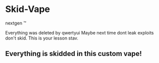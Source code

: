 # Skid-Vape
nextgen :tm:

Everything was deleted by qwertyui
Maybe next time dont leak exploits don't skid. This is your lesson stav.

## Everything is skidded in this custom vape!

